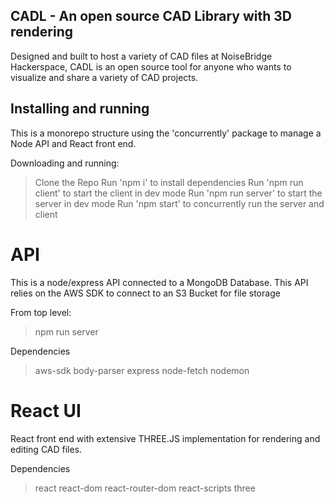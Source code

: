 ## CADL - An open source CAD Library with 3D rendering

Designed and built to host a variety of CAD files at NoiseBridge Hackerspace, CADL is an open source tool for anyone who wants to visualize and share a variety of CAD projects.

## Installing and running
This is a monorepo structure using the 'concurrently' package to manage a Node API and React front end. 

Downloading and running:
> Clone the Repo
> Run 'npm i' to install dependencies 
> Run 'npm run client' to start the client in dev mode
> Run 'npm run server' to start the server in dev mode
> Run 'npm start' to concurrently run the server and client

# API
This is a node/express API connected to a MongoDB Database. 
This API relies on the AWS SDK to connect to an S3 Bucket for file storage

From top level:
> npm run server

Dependencies
> aws-sdk
> body-parser
> express
> node-fetch
> nodemon

# React UI
React front end with extensive THREE.JS implementation for rendering and editing CAD files.

Dependencies
> react
> react-dom
> react-router-dom
> react-scripts
> three